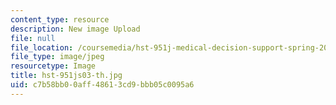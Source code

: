```yaml
---
content_type: resource
description: New image Upload
file: null
file_location: /coursemedia/hst-951j-medical-decision-support-spring-2003/c7b58bb00aff48613cd9bbb05c0095a6_hst-951js03-th.jpg
file_type: image/jpeg
resourcetype: Image
title: hst-951js03-th.jpg
uid: c7b58bb0-0aff-4861-3cd9-bbb05c0095a6
---
```

